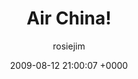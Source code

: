 ---
blog: travel
date: 2009-08-12 21:00:07 +0000
title: "Air China!"
author: rosiejim
permalink: /china-2009/lhasa/air-china/
---